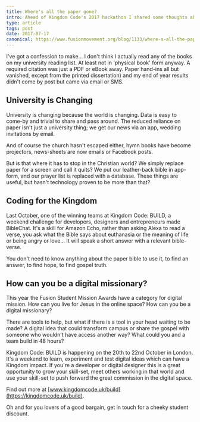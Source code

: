 ```yaml
---
title: Where's all the paper gone?
intro: Ahead of Kingdom Code's 2017 hackathon I shared some thoughts about paper on the Fusion blog.
type: article
tags: post
date: 2017-07-17
canonical: https://www.fusionmovement.org/blog/1133/where-s-all-the-paper-gone
---
```


I've got a confession to make… I don't think I actually read any of the books on my university reading list. At least not in 'physical book' form anyway. A required citation was just a PDF or eBook away. Paper hand-ins all but vanished, except from the printed dissertation) and my end of year results didn't come by post but came via email or SMS.

## University is Changing

University is changing because the world is changing. Data is easy to come-by and trivial to share and pass around. The reduced reliance on paper isn't just a university thing; we get our news via an app, wedding invitations by email.

And of course the church hasn't escaped either, hymn books have become projectors, news-sheets are now emails or Facebook posts.

But is that where it has to stop in the Christian world? We simply replace paper for a screen and call it quits? We put our leather-back bible in app-form, and our prayer list is replaced with a database. These things are useful, but hasn't technology proven to be more than that?

## Coding for the Kingdom

Last October, one of the winning teams at Kingdom Code: BUILD, a weekend challenge for developers, designers and entrepreneurs made BibleChat. It's a skill for Amazon Echo, rather than asking Alexa to read a verse, you ask what the Bible says about euthanasia or the meaning of life or being angry or love… It will speak a short answer with a relevant bible-verse.

You don't need to know anything about the paper bible to use it, to find an answer, to find hope, to find gospel truth.

## How can you be a digital missionary?

This year the Fusion Student Mission Awards have a category for digital mission. How can you live for Jesus in the online space? How can you be a digital missionary?

There are tools to help, but what if there is a tool in your head waiting to be made? A digital idea that could transform campus or share the gospel with someone who wouldn't have access another way? What could you and a team build in 48 hours?

Kingdom Code: BUILD is happening on the 20th to 22nd October in London. It's a weekend to learn, experiment and test digital ideas which can have a Kingdom impact. If you're a developer or digital designer this is a great opportunity to grow your skill-set, meet others working in that world and use your skill-set to push forward the great commission in the digital space.

Find out more at [www.kingdomcode.uk/build](https://kingdomcode.uk/build).

Oh and for you lovers of a good bargain, get in touch for a cheeky student discount.
